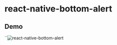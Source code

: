 # react-native-bottom-alert

## Demo 

``![react-native-bottom-alert](https://github.com/user-attachments/assets/3e07ecc3-163b-45ac-bf4a-ea3bd31fa60d)
